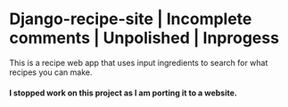 # Django-recipe-site | Incomplete comments | Unpolished | Inprogess
This is a recipe web app that uses input ingredients to search for what recipes you can make. 
 
#### I stopped work on this project as I am porting it to a website.
